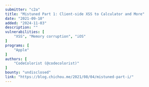```yaml
---
submitter: "c2a"
title: "Mistuned Part 1: Client-side XSS to Calculator and More"
date: "2021-09-10"
added: "2024-11-03"
description: ""
vulnerabilities: [
    "XSS", "Memory corruption", "iOS"
]
programs: [
    "Apple"
]
authors: [
    "CodeColorist (@codecolorist)"
]
bounty: "undisclosed"
link: "https://blog.chichou.me/2021/08/04/mistuned-part-i/"
---
```





